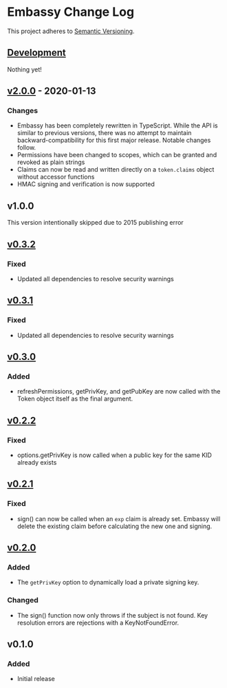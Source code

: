 # Embassy Change Log

This project adheres to [Semantic Versioning](http://semver.org/).

## [Development]

Nothing yet!

## [v2.0.0] - 2020-01-13

### Changes

- Embassy has been completely rewritten in TypeScript. While the API is similar to previous versions, there was no attempt to maintain backward-compatibility for this first major release. Notable changes follow.
- Permissions have been changed to scopes, which can be granted and revoked as plain strings
- Claims can now be read and written directly on a `token.claims` object without accessor functions
- HMAC signing and verification is now supported

## v1.0.0

This version intentionally skipped due to 2015 publishing error

## [v0.3.2]

### Fixed

- Updated all dependencies to resolve security warnings

## [v0.3.1]

### Fixed

- Updated all dependencies to resolve security warnings

## [v0.3.0]

### Added

- refreshPermissions, getPrivKey, and getPubKey are now called with the Token object itself as the final argument.

## [v0.2.2]

### Fixed

- options.getPrivKey is now called when a public key for the same KID already exists

## [v0.2.1]

### Fixed

- sign() can now be called when an `exp` claim is already set. Embassy will delete the existing claim before calculating the new one and signing.

## [v0.2.0]

### Added

- The `getPrivKey` option to dynamically load a private signing key.

### Changed

- The sign() function now only throws if the subject is not found. Key resolution errors are rejections with a KeyNotFoundError.

## v0.1.0

### Added

- Initial release

[development]: https://github.com/TomFrost/Embassy/compare/v2.0.0...HEAD
[v2.0.0]: https://github.com/TomFrost/Embassy/compare/v0.3.2...v2.0.0
[v0.3.2]: https://github.com/TomFrost/Embassy/compare/v0.3.1...v0.3.2
[v0.3.1]: https://github.com/TomFrost/Embassy/compare/v0.3.0...v0.3.1
[v0.3.0]: https://github.com/TomFrost/Embassy/compare/v0.2.2...v0.3.0
[v0.2.2]: https://github.com/TomFrost/Embassy/compare/v0.2.1...v0.2.2
[v0.2.1]: https://github.com/TomFrost/Embassy/compare/v0.2.0...v0.2.1
[v0.2.0]: https://github.com/TomFrost/Embassy/compare/v0.1.0...v0.2.0
